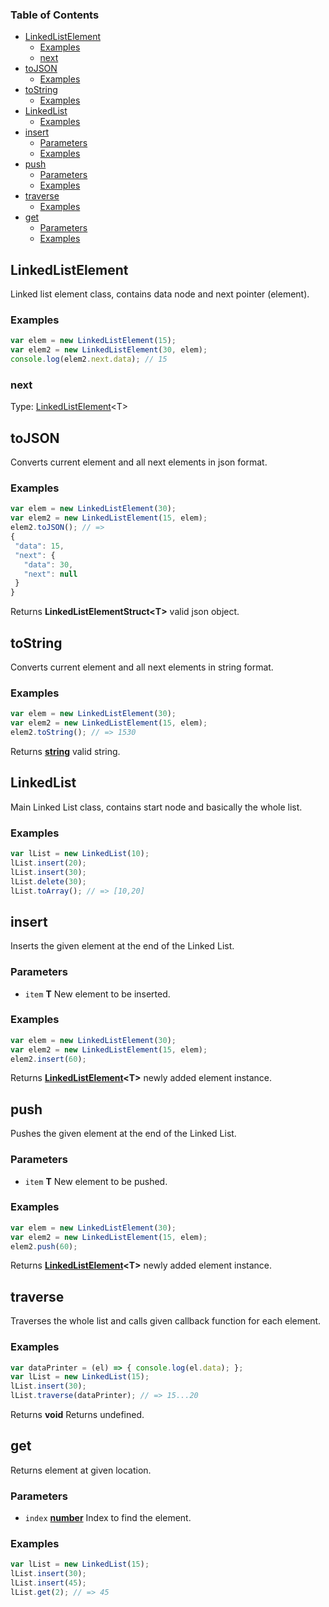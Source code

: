 <!-- Generated by documentation.js. Update this documentation by updating the source code. -->

### Table of Contents

-   [LinkedListElement][1]
    -   [Examples][2]
    -   [next][3]
-   [toJSON][4]
    -   [Examples][5]
-   [toString][6]
    -   [Examples][7]
-   [LinkedList][8]
    -   [Examples][9]
-   [insert][10]
    -   [Parameters][11]
    -   [Examples][12]
-   [push][13]
    -   [Parameters][14]
    -   [Examples][15]
-   [traverse][16]
    -   [Examples][17]
-   [get][18]
    -   [Parameters][19]
    -   [Examples][20]

## LinkedListElement

Linked list element class, contains data node and next pointer (element).

### Examples

```javascript
var elem = new LinkedListElement(15);
var elem2 = new LinkedListElement(30, elem);
console.log(elem2.next.data); // 15
```

### next

Type: [LinkedListElement][21]&lt;T>

## toJSON

Converts current element and all next elements in json format.

### Examples

```javascript
var elem = new LinkedListElement(30);
var elem2 = new LinkedListElement(15, elem);
elem2.toJSON(); // =>
{
 "data": 15,
 "next": {
   "data": 30,
   "next": null
 }
}
```

Returns **LinkedListElementStruct&lt;T>** valid json object.

## toString

Converts current element and all next elements in string format.

### Examples

```javascript
var elem = new LinkedListElement(30);
var elem2 = new LinkedListElement(15, elem);
elem2.toString(); // => 1530
```

Returns **[string][22]** valid string.

## LinkedList

Main Linked List class, contains start node and basically the whole list.

### Examples

```javascript
var lList = new LinkedList(10);
lList.insert(20);
lList.insert(30);
lList.delete(30);
lList.toArray(); // => [10,20]
```

## insert

Inserts the given element at the end of the Linked List.

### Parameters

-   `item` **T** New element to be inserted.

### Examples

```javascript
var elem = new LinkedListElement(30);
var elem2 = new LinkedListElement(15, elem);
elem2.insert(60);
```

Returns **[LinkedListElement][21]&lt;T>** newly added element instance.

## push

Pushes the given element at the end of the Linked List.

### Parameters

-   `item` **T** New element to be pushed.

### Examples

```javascript
var elem = new LinkedListElement(30);
var elem2 = new LinkedListElement(15, elem);
elem2.push(60);
```

Returns **[LinkedListElement][21]&lt;T>** newly added element instance.

## traverse

Traverses the whole list and calls given callback function for each element.

### Examples

```javascript
var dataPrinter = (el) => { console.log(el.data); };
var lList = new LinkedList(15);
lList.insert(30);
lList.traverse(dataPrinter); // => 15...20
```

Returns **void** Returns undefined.

## get

Returns element at given location.

### Parameters

-   `index` **[number][23]** Index to find the element.

### Examples

```javascript
var lList = new LinkedList(15);
lList.insert(30);
lList.insert(45);
lList.get(2); // => 45
```

[1]: #linkedlistelement

[2]: #examples

[3]: #next

[4]: #tojson

[5]: #examples-1

[6]: #tostring

[7]: #examples-2

[8]: #linkedlist

[9]: #examples-3

[10]: #insert

[11]: #parameters

[12]: #examples-4

[13]: #push

[14]: #parameters-1

[15]: #examples-5

[16]: #traverse

[17]: #examples-6

[18]: #get

[19]: #parameters-2

[20]: #examples-7

[21]: #linkedlistelement

[22]: https://developer.mozilla.org/docs/Web/JavaScript/Reference/Global_Objects/String

[23]: https://developer.mozilla.org/docs/Web/JavaScript/Reference/Global_Objects/Number

